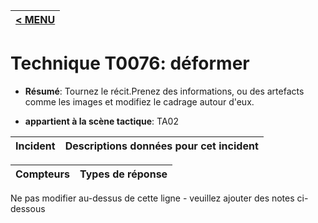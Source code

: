 |[< MENU](../../README.md)|
|---|
# Technique T0076: déformer

* **Résumé**: Tournez le récit.Prenez des informations, ou des artefacts comme les images et modifiez le cadrage autour d'eux.

* **appartient à la scène tactique**: TA02


|Incident |Descriptions données pour cet incident |
|-------- |-------------------- |



|Compteurs |Types de réponse |
|-------- |-------------- |


Ne pas modifier au-dessus de cette ligne - veuillez ajouter des notes ci-dessous